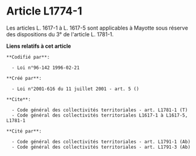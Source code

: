 # Article L1774-1

Les articles L. 1617-1 à L. 1617-5 sont applicables à Mayotte sous réserve des dispositions du 3° de l'article L. 1781-1.

**Liens relatifs à cet article**

	**Codifié par**:

	  - Loi n°96-142 1996-02-21

	**Créé par**:

	  - Loi n°2001-616 du 11 juillet 2001 - art. 5 ()

	**Cite**:

	  - Code général des collectivités territoriales - art. L1781-1 (T)
	  - Code général des collectivités territoriales L1617-1 à L1617-5, L1781-1

	**Cité par**:

	  - Code général des collectivités territoriales - art. L1791-1 (Ab)
	  - Code général des collectivités territoriales - art. L1791-3 (Ab)
